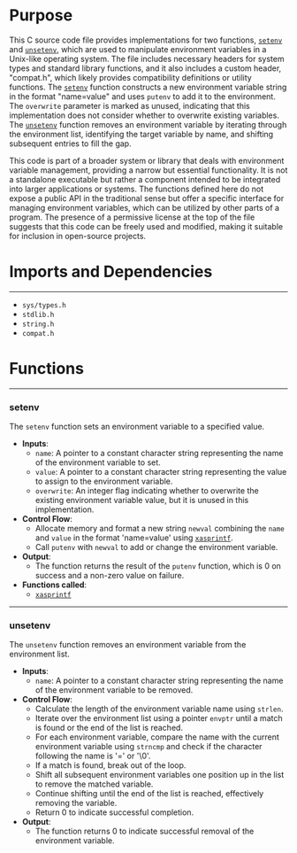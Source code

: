 # Purpose
This C source code file provides implementations for two functions, [`setenv`](#setenv) and [`unsetenv`](#unsetenv), which are used to manipulate environment variables in a Unix-like operating system. The file includes necessary headers for system types and standard library functions, and it also includes a custom header, "compat.h", which likely provides compatibility definitions or utility functions. The [`setenv`](#setenv) function constructs a new environment variable string in the format "name=value" and uses `putenv` to add it to the environment. The `overwrite` parameter is marked as unused, indicating that this implementation does not consider whether to overwrite existing variables. The [`unsetenv`](#unsetenv) function removes an environment variable by iterating through the environment list, identifying the target variable by name, and shifting subsequent entries to fill the gap.

This code is part of a broader system or library that deals with environment variable management, providing a narrow but essential functionality. It is not a standalone executable but rather a component intended to be integrated into larger applications or systems. The functions defined here do not expose a public API in the traditional sense but offer a specific interface for managing environment variables, which can be utilized by other parts of a program. The presence of a permissive license at the top of the file suggests that this code can be freely used and modified, making it suitable for inclusion in open-source projects.
# Imports and Dependencies

---
- `sys/types.h`
- `stdlib.h`
- `string.h`
- `compat.h`


# Functions

---
### setenv<!-- {{#callable:setenv}} -->
The `setenv` function sets an environment variable to a specified value.
- **Inputs**:
    - `name`: A pointer to a constant character string representing the name of the environment variable to set.
    - `value`: A pointer to a constant character string representing the value to assign to the environment variable.
    - `overwrite`: An integer flag indicating whether to overwrite the existing environment variable value, but it is unused in this implementation.
- **Control Flow**:
    - Allocate memory and format a new string `newval` combining the `name` and `value` in the format 'name=value' using [`xasprintf`](../xmalloc.c.driver.md#xasprintf).
    - Call `putenv` with `newval` to add or change the environment variable.
- **Output**:
    - The function returns the result of the `putenv` function, which is 0 on success and a non-zero value on failure.
- **Functions called**:
    - [`xasprintf`](../xmalloc.c.driver.md#xasprintf)


---
### unsetenv<!-- {{#callable:unsetenv}} -->
The `unsetenv` function removes an environment variable from the environment list.
- **Inputs**:
    - `name`: A pointer to a constant character string representing the name of the environment variable to be removed.
- **Control Flow**:
    - Calculate the length of the environment variable name using `strlen`.
    - Iterate over the environment list using a pointer `envptr` until a match is found or the end of the list is reached.
    - For each environment variable, compare the name with the current environment variable using `strncmp` and check if the character following the name is '=' or '\0'.
    - If a match is found, break out of the loop.
    - Shift all subsequent environment variables one position up in the list to remove the matched variable.
    - Continue shifting until the end of the list is reached, effectively removing the variable.
    - Return 0 to indicate successful completion.
- **Output**:
    - The function returns 0 to indicate successful removal of the environment variable.


